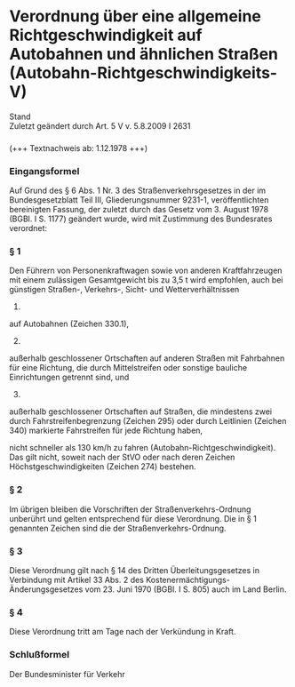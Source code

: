 Verordnung über eine allgemeine Richtgeschwindigkeit auf Autobahnen und ähnlichen Straßen (Autobahn-Richtgeschwindigkeits-V)
============================================================================================================================

Stand  
Zuletzt geändert durch Art. 5 V v. 5.8.2009 I 2631

### 

(+++ Textnachweis ab: 1.12.1978 +++)

### Eingangsformel

Auf Grund des § 6 Abs. 1 Nr. 3 des Straßenverkehrsgesetzes in der im Bundesgesetzblatt Teil III, Gliederungsnummer 9231-1, veröffentlichten bereinigten Fassung, der zuletzt durch das Gesetz vom 3. August 1978 (BGBl. I S. 1177) geändert wurde, wird mit Zustimmung des Bundesrates verordnet:

### § 1

Den Führern von Personenkraftwagen sowie von anderen Kraftfahrzeugen mit einem zulässigen Gesamtgewicht bis zu 3,5 t wird empfohlen, auch bei günstigen Straßen-, Verkehrs-, Sicht- und Wetterverhältnissen

1.  
auf Autobahnen (Zeichen 330.1),

2.  
außerhalb geschlossener Ortschaften auf anderen Straßen mit Fahrbahnen für eine Richtung, die durch Mittelstreifen oder sonstige bauliche Einrichtungen getrennt sind, und

3.  
außerhalb geschlossener Ortschaften auf Straßen, die mindestens zwei durch Fahrstreifenbegrenzung (Zeichen 295) oder durch Leitlinien (Zeichen 340) markierte Fahrstreifen für jede Richtung haben,

nicht schneller als 130 km/h zu fahren (Autobahn-Richtgeschwindigkeit). Das gilt nicht, soweit nach der StVO oder nach deren Zeichen Höchstgeschwindigkeiten (Zeichen 274) bestehen.

### § 2

Im übrigen bleiben die Vorschriften der Straßenverkehrs-Ordnung unberührt und gelten entsprechend für diese Verordnung. Die in § 1 genannten Zeichen sind die der Straßenverkehrs-Ordnung.

### § 3

Diese Verordnung gilt nach § 14 des Dritten Überleitungsgesetzes in Verbindung mit Artikel 33 Abs. 2 des Kostenermächtigungs-Änderungsgesetzes vom 23. Juni 1970 (BGBl. I S. 805) auch im Land Berlin.

### § 4

Diese Verordnung tritt am Tage nach der Verkündung in Kraft.

### Schlußformel

Der Bundesminister für Verkehr
